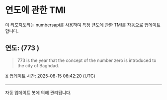 
# 연도에 관한 TMI

이 리포지토리는 numbersapi를 사용하여 특정 년도에 관한 TMI를 자동으로 업데이트합니다.

## 연도: (773 )
> 773 is the year that the concept of the number zero is introduced to the city of Baghdad.

⏳ 업데이트 시간: 2025-08-15 06:42:20 (UTC)

---
자동 업데이트 봇에 의해 관리됩니다.
